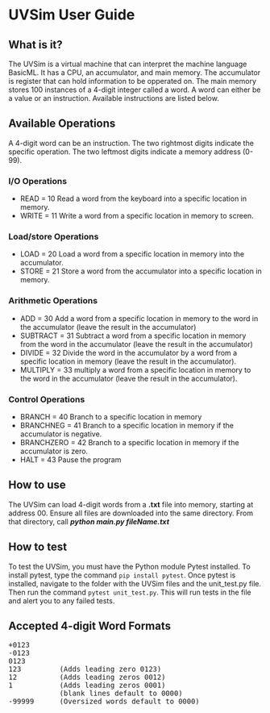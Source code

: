 # UVSim User Guide
## What is it?
The UVSim is a virtual machine that can interpret the machine language BasicML. It has a CPU, an accumulator, and main memory. The accumulator is register that can hold information to be opperated on. The main memory stores 100 instances of a 4-digit integer called a word. A word can either be a value or an instruction. Available instructions are listed below.

## Available Operations
A 4-digit word can be an instruction. The two rightmost digits indicate the specific operation. The two leftmost digits indicate a memory address (0-99).
### I/O Operations
* READ = 10 Read a word from the keyboard into a specific location in memory.
* WRITE = 11 Write a word from a specific location in memory to screen.

### Load/store Operations
* LOAD = 20 Load a word from a specific location in memory into the accumulator.
* STORE = 21 Store a word from the accumulator into a specific location in memory.

### Arithmetic Operations
* ADD = 30 Add a word from a specific location in memory to the word in the accumulator (leave the result in the accumulator)
* SUBTRACT = 31 Subtract a word from a specific location in memory from the word in the accumulator (leave the result in the accumulator)
* DIVIDE = 32 Divide the word in the accumulator by a word from a specific location in memory (leave the result in the accumulator).
* MULTIPLY = 33 multiply a word from a specific location in memory to the word in the accumulator (leave the result in the accumulator).

### Control Operations
* BRANCH = 40 Branch to a specific location in memory
* BRANCHNEG = 41 Branch to a specific location in memory if the accumulator is negative.
* BRANCHZERO = 42 Branch to a specific location in memory if the accumulator is zero.
* HALT = 43 Pause the program

## How to use
The UVSim can load 4-digit words from a __.txt__ file into memory, starting at address 00. Ensure all files are downloaded into the same directory. From that directory, call ___python main.py fileName.txt___

## How to test
To test the UVSim, you must have the Python module Pytest installed. To install pytest, type the command `pip install pytest`. Once pytest is installed, navigate to the folder with the UVSim files and the unit_test.py file. Then run the command `pytest unit_test.py`. This will run tests in the file and alert you to any failed tests.

## Accepted 4-digit Word Formats
<pre>+0123
-0123
0123
123         (Adds leading zero 0123)
12          (Adds leading zeros 0012)
1           (Adds leading zeros 0001)
            (blank lines default to 0000)
-99999      (Oversized words default to 0000)  </pre>

